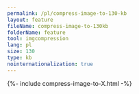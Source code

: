 ```yaml
---
permalink: /pl/compress-image-to-130-kb
layout: feature
fileName: compress-image-to-130kb
folderName: feature
tool: imgcompression
lang: pl
size: 130
type: kb
nointernationalization: true
---
```

{%- include compress-image-to-X.html -%}       
